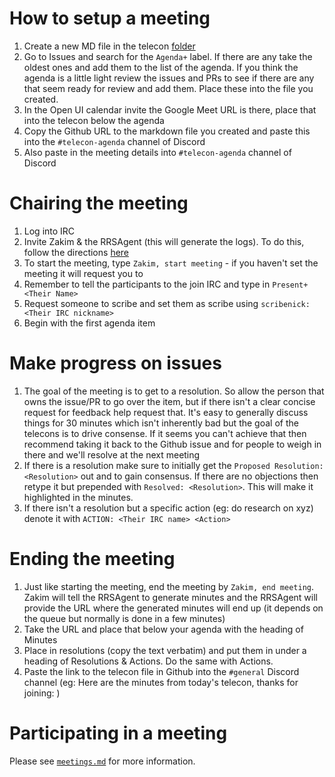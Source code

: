 # How to setup a meeting

1. Create a new MD file in the telecon [folder](https://github.com/openui/open-ui/tree/main/meetings/telecon)
2. Go to Issues and search for the `Agenda+` label. If there are any take the oldest ones and add them to the
list of the agenda. If you think the agenda is a little light review the issues and PRs to see if there are
any that seem ready for review and add them. Place these into the file you created.
3. In the Open UI calendar invite the Google Meet URL is there, place that into the telecon below the agenda
4. Copy the Github URL to the markdown file you created and paste this into the `#telecon-agenda` channel of Discord
5. Also paste in the meeting details into `#telecon-agenda` channel of Discord

# Chairing the meeting

1. Log into IRC
2. Invite Zakim & the RRSAgent (this will generate the logs). To do this, follow the directions [here](https://www.w3.org/2001/12/zakim-irc-bot)
3. To start the meeting, type `Zakim, start meeting` - if you haven't set the meeting it will request you to
4. Remember to tell the participants to the join IRC and type in `Present+ <Their Name>`
5. Request someone to scribe and set them as scribe using `scribenick: <Their IRC nickname>`
6. Begin with the first agenda item

# Make progress on issues

1. The goal of the meeting is to get to a resolution. So allow the person that owns the issue/PR to go over the item, but
if there isn't a clear concise request for feedback help request that. It's easy to generally discuss things for 30 minutes which
isn't inherently bad but the goal of the telecons is to drive consense. If it seems you can't achieve that then recommend taking
it back to the Github issue and for people to weigh in there and we'll resolve at the next meeting
2. If there is a resolution make sure to initially get the `Proposed Resolution: <Resolution>` out and to gain consensus. If there are no objections
then retype it but prepended with `Resolved: <Resolution>`. This will make it highlighted in the minutes.
3. If there isn't a resolution but a specific action (eg: do research on xyz) denote it with `ACTION: <Their IRC name> <Action>`

# Ending the meeting

1. Just like starting the meeting, end the meeting by `Zakim, end meeting`. Zakim will tell the RRSAgent to generate minutes and
the RRSAgent will provide the URL where the generated minutes will end up (it depends on the queue but normally is done in a few minutes)
2. Take the URL and place that below your agenda with the heading of Minutes
3. Place in resolutions (copy the text verbatim) and put them in under a heading of Resolutions & Actions. Do the same with Actions.
4. Paste the link to the telecon file in Github into the `#general` Discord channel (eg: Here are the minutes from today's telecon, thanks for joining: <URL>)

# Participating in a meeting

Please see [`meetings.md`](https://github.com/openui/open-ui/blob/main/meetings/telecon/meetings.md) for more information.
